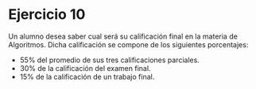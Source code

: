 # Ejercicio 10
Un alumno desea saber cual será su calificación final en la materia de Algoritmos.
Dicha calificación se compone de los siguientes porcentajes:
- 55% del promedio de sus tres calificaciones parciales.
- 30% de la calificación del examen final.
- 15% de la calificación de un trabajo final.